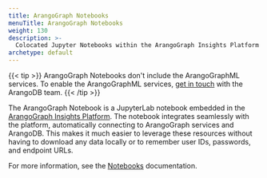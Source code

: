 ```yaml
---
title: ArangoGraph Notebooks
menuTitle: ArangoGraph Notebooks
weight: 130
description: >-
  Colocated Jupyter Notebooks within the ArangoGraph Insights Platform
archetype: default
---
```

{{< tip >}}
ArangoGraph Notebooks don't include the ArangoGraphML services.
To enable the ArangoGraphML services, 
[get in touch](https://www.arangodb.com/contact/)
with the ArangoDB team.
{{< /tip >}}

The ArangoGraph Notebook is a JupyterLab notebook embedded in the
[ArangoGraph Insights Platform](https://dashboard.arangodb.cloud/home?utm_source=docs&utm_medium=cluster_pages&utm_campaign=docs_traffic).
The notebook integrates seamlessly with the platform,
automatically connecting to ArangoGraph services and ArangoDB.
This makes it much easier to leverage these resources without having
to download any data locally or to remember user IDs, passwords, and endpoint URLs.

For more information, see the [Notebooks](../arangograph/notebooks.md) documentation.
